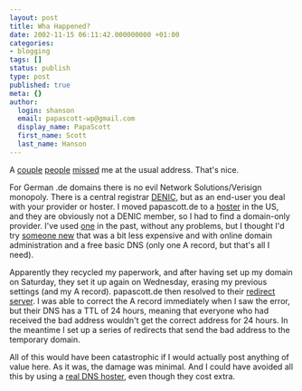 ```yaml
---
layout: post
title: Wha Happened?
date: 2002-11-15 06:11:42.000000000 +01:00
categories:
- blogging
tags: []
status: publish
type: post
published: true
meta: {}
author:
  login: shanson
  email: papascott-wp@gmail.com
  display_name: PapaScott
  first_name: Scott
  last_name: Hanson
---
```

<p>A <a href="http://andrea.editthispage.com/2002/11/14">couple</a> <a href="http://www.dangerousmeta.com/posts/02/20021114">people</a> <a href="http://www.couchblog.de/nico/archives/000870.php#000870">missed</a> me at the usual address. That's nice. </p>
<p>For German .de domains there is no evil Network Solutions/Verisign monopoly. There is a  central registrar <a href="http://www.denic.de/">DENIC</a>, but as an end-user you deal with your provider or hoster. I moved papascott.de to a <a href="http://www.cornerhost.com">hoster</a> in the US, and they are obviously not a DENIC member, so I had to find a domain-only provider. I've used <a href="http://www.nrw.net/">one</a> in the past, without any problems, but I thought I'd try <a href="http://www.united-domains.de/">someone new</a> that was a bit less expensive and with online domain administration and a free basic DNS (only one A record, but that's all I need). </p>
<p>Apparently they recycled my paperwork, and after having set up my domain on Saturday, they set it up again on Wednesday, erasing my previous settings (and my A record). papascott.de then resolved to their <a href="http://62.146.28.82/">redirect server</a>. I was able to correct the A record immediately when I saw the error, but their DNS has a TTL of 24 hours, meaning that everyone who had received the bad address wouldn't get the correct address for 24 hours. In the meantime I set up a series of redirects that send the bad address to the temporary domain.</p>
<p>All of this would have been catastrophic if I would actually post anything of value here. As it was, the damage was minimal. And I could have avoided all this by using a <a href="http://www.easydns.com/">real DNS hoster</a>, even though they cost extra.</p>
